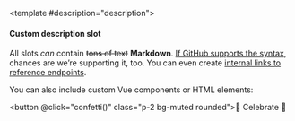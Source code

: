 <script setup lang="ts">
import { useData } from 'vitepress'

const { isDark } = useData()

async function confetti() {
  (await import('https://esm.sh/canvas-confetti')).default()
}
</script>

<OAOperation operationId="getAllArtists" :isDark="isDark">

<template #description="description">

#### Custom description slot

All slots *can* contain ~~tons of text~~ **Markdown**. [If GitHub supports the syntax](https://docs.github.com/en/get-started/writing-on-github/getting-started-with-writing-and-formatting-on-github/basic-writing-and-formatting-syntax), chances are we’re supporting it, too. You can even create [internal links to reference endpoints](#responses).

You can also include custom Vue components or HTML elements:

<button @click="confetti()" class="p-2 bg-muted rounded">:tada: Celebrate :tada:</button>

</template>

</OAOperation>
